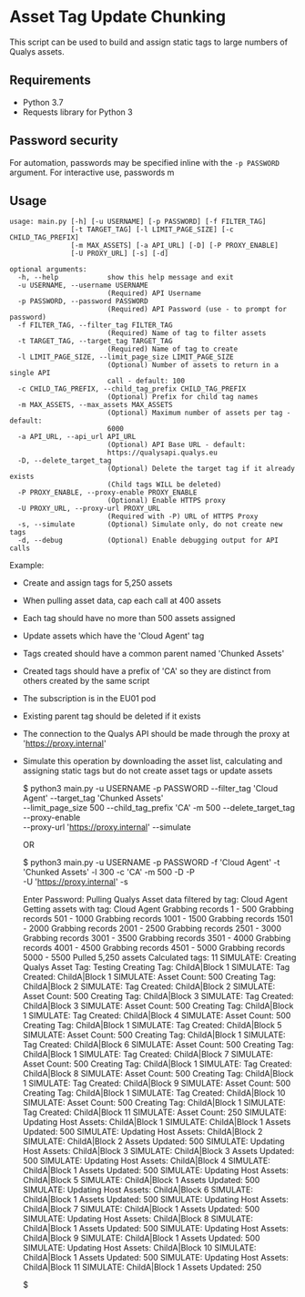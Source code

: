 # Asset Tag Update Chunking
This script can be used to build and assign static tags to large numbers of Qualys assets.

## Requirements
- Python 3.7
- Requests library for Python 3

## Password security
For automation, passwords may be specified inline with the  `-p PASSWORD` argument.  For interactive use, passwords m

## Usage
    usage: main.py [-h] [-u USERNAME] [-p PASSWORD] [-f FILTER_TAG]
                   [-t TARGET_TAG] [-l LIMIT_PAGE_SIZE] [-c CHILD_TAG_PREFIX]
                   [-m MAX_ASSETS] [-a API_URL] [-D] [-P PROXY_ENABLE]
                   [-U PROXY_URL] [-s] [-d]
    
    optional arguments:
      -h, --help            show this help message and exit
      -u USERNAME, --username USERNAME
                            (Required) API Username
      -p PASSWORD, --password PASSWORD
                            (Required) API Password (use - to prompt for password)
      -f FILTER_TAG, --filter_tag FILTER_TAG
                            (Required) Name of tag to filter assets
      -t TARGET_TAG, --target_tag TARGET_TAG
                            (Required) Name of tag to create
      -l LIMIT_PAGE_SIZE, --limit_page_size LIMIT_PAGE_SIZE
                            (Optional) Number of assets to return in a single API
                            call - default: 100
      -c CHILD_TAG_PREFIX, --child_tag_prefix CHILD_TAG_PREFIX
                            (Optional) Prefix for child tag names
      -m MAX_ASSETS, --max_assets MAX_ASSETS
                            (Optional) Maximum number of assets per tag - default:
                            6000
      -a API_URL, --api_url API_URL
                            (Optional) API Base URL - default:
                            https://qualysapi.qualys.eu
      -D, --delete_target_tag
                            (Optional) Delete the target tag if it already exists
                            (Child tags WILL be deleted)
      -P PROXY_ENABLE, --proxy-enable PROXY_ENABLE
                            (Optional) Enable HTTPS proxy
      -U PROXY_URL, --proxy-url PROXY_URL
                            (Required with -P) URL of HTTPS Proxy
      -s, --simulate        (Optional) Simulate only, do not create new tags
      -d, --debug           (Optional) Enable debugging output for API calls


Example:

- Create and assign tags for 5,250 assets
- When pulling asset data, cap each call at 400 assets
- Each tag should have no more than 500 assets assigned
- Update assets which have the 'Cloud Agent' tag
- Tags created should have a common parent named 'Chunked Assets'
- Created tags should have a prefix of 'CA' so they are distinct from others created by the same script
- The subscription is in the EU01 pod
- Existing parent tag should be deleted if it exists
- The connection to the Qualys API should be made through the proxy at 'https://proxy.internal'
- Simulate this operation by downloading the asset list, calculating and assigning static tags but do not create asset
tags or update assets

     
    $ python3 main.py -u USERNAME -p PASSWORD --filter_tag 'Cloud Agent' --target_tag 'Chunked Assets' \
            --limit_page_size 500 --child_tag_prefix 'CA' -m 500 --delete_target_tag --proxy-enable  \
            --proxy-url 'https://proxy.internal' --simulate
    
    OR
            
    $ python3 main.py -u USERNAME -p PASSWORD -f 'Cloud Agent' -t 'Chunked Assets' -l 300 -c 'CA' -m 500 -D -P \
                    -U 'https://proxy.internal' -s
                    
    Enter Password:
    Pulling Qualys Asset data filtered by tag: Cloud Agent
    Getting assets with tag: Cloud Agent
    Grabbing records 1 - 500
    Grabbing records 501 - 1000
    Grabbing records 1001 - 1500
    Grabbing records 1501 - 2000
    Grabbing records 2001 - 2500
    Grabbing records 2501 - 3000
    Grabbing records 3001 - 3500
    Grabbing records 3501 - 4000
    Grabbing records 4001 - 4500
    Grabbing records 4501 - 5000
    Grabbing records 5000 - 5500
    Pulled 5,250 assets
    Calculated tags: 11
    SIMULATE: Creating Qualys Asset Tag: Testing
    Creating Tag: ChildA|Block 1
    SIMULATE: Tag Created: ChildA|Block 1
    SIMULATE: Asset Count: 500
    Creating Tag: ChildA|Block 2
    SIMULATE: Tag Created: ChildA|Block 2
    SIMULATE: Asset Count: 500
    Creating Tag: ChildA|Block 3
    SIMULATE: Tag Created: ChildA|Block 3
    SIMULATE: Asset Count: 500
    Creating Tag: ChildA|Block 1
    SIMULATE: Tag Created: ChildA|Block 4
    SIMULATE: Asset Count: 500
    Creating Tag: ChildA|Block 1
    SIMULATE: Tag Created: ChildA|Block 5
    SIMULATE: Asset Count: 500
    Creating Tag: ChildA|Block 1
    SIMULATE: Tag Created: ChildA|Block 6
    SIMULATE: Asset Count: 500
    Creating Tag: ChildA|Block 1
    SIMULATE: Tag Created: ChildA|Block 7
    SIMULATE: Asset Count: 500
    Creating Tag: ChildA|Block 1
    SIMULATE: Tag Created: ChildA|Block 8
    SIMULATE: Asset Count: 500
    Creating Tag: ChildA|Block 1
    SIMULATE: Tag Created: ChildA|Block 9
    SIMULATE: Asset Count: 500
    Creating Tag: ChildA|Block 1
    SIMULATE: Tag Created: ChildA|Block 10
    SIMULATE: Asset Count: 500
    Creating Tag: ChildA|Block 1
    SIMULATE: Tag Created: ChildA|Block 11
    SIMULATE: Asset Count: 250
    SIMULATE: Updating Host Assets: ChildA|Block 1
    SIMULATE: ChildA|Block 1 Assets Updated: 500
    SIMULATE: Updating Host Assets: ChildA|Block 2
    SIMULATE: ChildA|Block 2 Assets Updated: 500
    SIMULATE: Updating Host Assets: ChildA|Block 3
    SIMULATE: ChildA|Block 3 Assets Updated: 500
    SIMULATE: Updating Host Assets: ChildA|Block 4
    SIMULATE: ChildA|Block 1 Assets Updated: 500
    SIMULATE: Updating Host Assets: ChildA|Block 5
    SIMULATE: ChildA|Block 1 Assets Updated: 500
    SIMULATE: Updating Host Assets: ChildA|Block 6
    SIMULATE: ChildA|Block 1 Assets Updated: 500
    SIMULATE: Updating Host Assets: ChildA|Block 7
    SIMULATE: ChildA|Block 1 Assets Updated: 500
    SIMULATE: Updating Host Assets: ChildA|Block 8
    SIMULATE: ChildA|Block 1 Assets Updated: 500
    SIMULATE: Updating Host Assets: ChildA|Block 9
    SIMULATE: ChildA|Block 1 Assets Updated: 500
    SIMULATE: Updating Host Assets: ChildA|Block 10
    SIMULATE: ChildA|Block 1 Assets Updated: 500
    SIMULATE: Updating Host Assets: ChildA|Block 11
    SIMULATE: ChildA|Block 1 Assets Updated: 250
    
    $